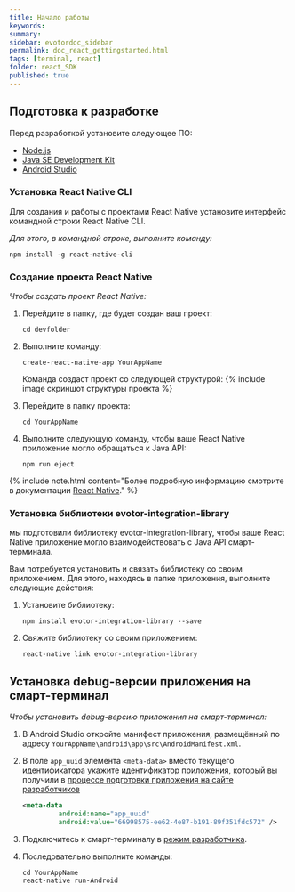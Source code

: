 ```yaml
---
title: Начало работы
keywords:
summary:
sidebar: evotordoc_sidebar
permalink: doc_react_gettingstarted.html
tags: [terminal, react]
folder: react_SDK
published: true
---
```


## Подготовка к разработке

Перед разработкой установите следующее ПО:

* [Node.js](https://nodejs.org/en/download/)
* [Java SE Development Kit](http://www.oracle.com/technetwork/java/javase/downloads/jdk8-downloads-2133151.html)
* [Android Studio](https://developer.android.com/studio/install.html)

### Установка React Native CLI

Для создания и работы с проектами React Native установите интерфейс командной строки React Native CLI.

*Для этого, в командной строке, выполните команду:*

   ```
   npm install -g react-native-cli
   ```

### Создание проекта React Native

*Чтобы создать проект React Native:*

1. Перейдите в папку, где будет создан ваш проект:

   ```
   cd devfolder
   ```

2. Выполните команду:

   ```
   create-react-native-app YourAppName
   ```

   Команда создаст проект со следующей структурой:
   {% include image скриншот структуры проекта %}

3. Перейдите в папку проекта:

   ```
   cd YourAppName
   ```

4. Выполните следующую команду, чтобы ваше React Native приложение могло обращаться к Java API:

   ```
   npm run eject
   ```

{% include note.html content="Более подробную информацию смотрите в документации [React Native]()." %}

### Установка библиотеки evotor-integration-library

мы подготовили библиотеку evotor-integration-library, чтобы ваше React Native приложение могло взаимодействовать с Java API смарт-терминала.

Вам потребуется установить и связать библиотеку со своим приложением. Для этого, находясь в папке приложения, выполните следующие действия:

1. Установите библиотеку:

   ```
   npm install evotor-integration-library --save
   ```

2. Свяжите библиотеку со своим приложением:

   ```
   react-native link evotor-integration-library
   ```

## Установка debug-версии приложения на смарт-терминал

*Чтобы установить debug-версию приложения на смарт-терминал:*

1. В Android Studio откройте манифест приложения, размещённый по адресу `YourAppName\android\app\src\AndroidManifest.xml`.
2. В поле `app_uuid` элемента `<meta-data>` вместо текущего идентификатора укажите идентификатор приложения, который вы получили в [процессе подготовки приложения на сайте разработчиков](./doc_java_app_tutorial.html#devSiteSettingUp)

   ```xml
   <meta-data
            android:name="app_uuid"
            android:value="66998575-ee62-4e87-b191-89f351fdc572" />
   ```

3. Подключитесь к смарт-терминалу в [режим разработчика](./doc_app_developer_mode.html).

4. Последовательно выполните команды:

   ```
   cd YourAppName
   react-native run-Android
   ```

   <!-- Попробуйте удалить приложение с терминала **Настройки** > **Память устройства** > **YourAppName** > **Удалить** -->
